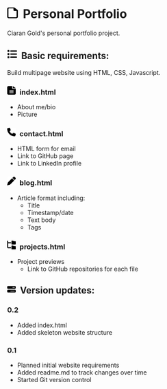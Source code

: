# <img src="images/file-regular.svg" width="25" height="25" style="margin-right: 5px;">  Personal Portfolio

Ciaran Gold's personal portfolio project.

## <img src="images/list-solid.svg" width="23" height="23" style="margin-right: 5px;"> Basic requirements:

Build multipage website using HTML, CSS, Javascript.

### <img src="images/file-lines-solid.svg" width="20" height="20" style="margin-right: 5px;"> index.html
        
- About me/bio
- Picture

### <img src="images/phone-solid.svg" width="20" height="20" style="margin-right: 5px;">  contact.html
- HTML form for email 
- Link to GitHub page
- Link to LinkedIn profile

### <img src="images/pen-solid.svg" width="20" height="20" style="margin-right: 5px;"> blog.html
- Article format including:
    - Title
    - Timestamp/date
    - Text body
    - Tags
    
### <img src="images/folder-tree-solid.svg" width="20" height="20" style="margin-right: 5px;"> projects.html
- Project previews
    - Link to GitHub repositories for each file
        
## <img src="images/bars-progress-solid.svg" width="20" height="20" style="margin-right: 5px;"> Version updates:

### 0.2

- Added index.html
- Added skeleton website structure

### 0.1

- Planned initial website requirements
- Added readme.md to track changes over time
- Started Git version control


